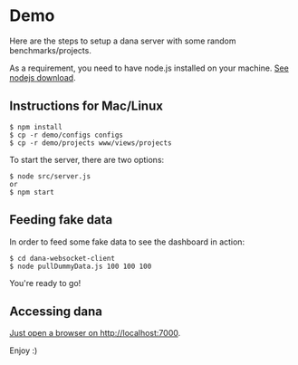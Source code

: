 # Demo

Here are the steps to setup a dana server with some random benchmarks/projects.

As a requirement, you need to have node.js installed on your machine. [See nodejs download](https://nodejs.org/en/download/).

## Instructions for Mac/Linux

```
$ npm install
$ cp -r demo/configs configs
$ cp -r demo/projects www/views/projects
```

To start the server, there are two options:

```
$ node src/server.js
or
$ npm start
```

## Feeding fake data

In order to feed some fake data to see the dashboard in action:

```
$ cd dana-websocket-client
$ node pullDummyData.js 100 100 100
```

You're ready to go!

## Accessing dana

[Just open a browser on http://localhost:7000](http://localhost:7000/).

Enjoy :)
